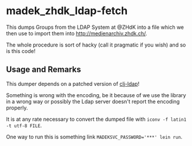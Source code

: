 # madek_zhdk_ldap-fetch

This dumps Groups from the LDAP System at @ZHdK into a file which we then use to
import them into http://medienarchiv.zhdk.ch/. 

The whole procedure is sort of hacky (call it pragmatic if you wish) and so is
this code! 

## Usage and Remarks 

This dumper depends on a patched version of
[clj-ldap](https://github.com/zhdk/clj-ldap)!

Something is wrong with the encoding, be it because of we use the library in
a wrong way or possibly the Ldap server doesn't report the encoding properly. 

It is at any rate necessary to convert the dumped file with
`iconv -f latin1 -t utf-8 FILE`.

One way to run this is something link `MADEKSVC_PASSWORD='***' lein run`. 


